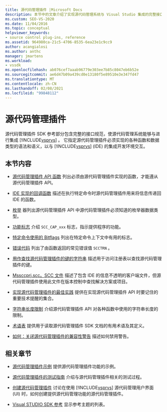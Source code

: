 ```yaml
---
title: 源代码管理插件 |Microsoft Docs
description: 本节中的文章介绍了实现源代码管理系统与 Visual Studio 集成的完整接口规范。
ms.custom: SEO-VS-2020
ms.date: 11/04/2016
ms.topic: conceptual
helpviewer_keywords:
- source control plug-ins, reference
ms.assetid: 964980ca-21c5-4706-8535-6ea23e1c9cc9
author: acangialosi
ms.author: anthc
manager: jmartens
ms.workload:
- vssdk
ms.openlocfilehash: ab076cef7aaab96779e303ee7b85c8047eb6b52e
ms.sourcegitcommit: ae6d47b09a439cd0e13180f5e89510e3e347fd47
ms.translationtype: MT
ms.contentlocale: zh-CN
ms.lasthandoff: 02/08/2021
ms.locfileid: "99848112"
---
```

# <a name="source-control-plug-ins"></a>源代码管理插件
源代码管理插件 SDK 参考部分包含完整的接口规范，使源代码管理系统能够与进行集成 [!INCLUDE[vsprvs](../code-quality/includes/vsprvs_md.md)] 。 它指定源代码管理插件必须实现的各种函数和数据类型的语法和语义，以与 [!INCLUDE[vsprvs](../code-quality/includes/vsprvs_md.md)] (IDE) 的集成开发环境交互。

## <a name="in-this-section"></a>本节内容
- [源代码管理插件 API 函数](../extensibility/source-control-plug-in-api-functions.md) 列出必须由源代码管理插件实现的函数，才能遵从源代码管理插件 API。

- [IDE 实现的回调函数](../extensibility/callback-functions-implemented-by-the-ide.md) 描述在执行特定命令时源代码管理插件用来将信息传递回 IDE 的函数。

- [枚举](../extensibility/enumerators.md) 器列出源代码管理插件 API 中源代码管理插件必须知道的枚举器数据类型。

- [功能标志](../extensibility/capability-flags.md) 介绍 `SCC_CAP_xxx` 标志，指示提供程序的功能。

- [特定命令使用的 Bitflags](../extensibility/bitflags-used-by-specific-commands.md) 列出在特定命令上下文中有用的标志。

- [错误代码](../extensibility/error-codes.md) 列出了由函数返回的常见错误值 `SCCTRN` 。

- [用作查找源代码管理插件的键的字符串](../extensibility/strings-used-as-keys-for-finding-a-source-control-plug-in.md) 描述用于访问注册表以查找源代码管理插件的键。

- [Mssccprj.scc。SCC 文件](../extensibility/mssccprj-scc-file.md) 描述了包含 IDE 的信息不透明的客户端文件，但源代码管理插件使用此文件在版本控制中查找解决方案或项目。

- [实现源代码管理插件的最佳实践](../extensibility/best-practices-for-implementing-a-source-control-plug-in.md) 提供在实现源代码管理插件 API 时要记住的重要技术提醒的集合。

- [字符串长度限制](../extensibility/restrictions-on-string-lengths.md) 介绍源代码管理插件 API 对各种函数中使用的字符串长度的限制。

- [术语表](../extensibility/source-control-plug-in-glossary.md) 提供用于读取源代码管理插件 SDK 文档的有用术语及其定义。

- [如何：关闭源代码管理插件的兼容性警告](../extensibility/how-to-turn-off-compatibility-warnings-for-source-control-plug-ins.md) 描述如何禁用警告。

## <a name="related-sections"></a>相关章节
- [源代码管理插件示例](https://www.microsoft.com/download/details.aspx?id=55984) 提供源代码管理插件功能的示例。

- [源代码管理插件的测试指南](../extensibility/internals/test-guide-for-source-control-plug-ins.md) 介绍与源代码管理插件相关的测试过程。

- [创建源代码管理插件](../extensibility/internals/creating-a-source-control-plug-in.md) 讨论在使用 [!INCLUDE[vsprvs](../code-quality/includes/vsprvs_md.md)] 源代码管理用户界面 (UI) 时，如何创建提供源代码管理功能的源代码管理插件。

- [Visual STUDIO SDK 参考](../extensibility/visual-studio-sdk-reference.md) 显示参考主题的列表。
